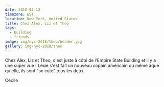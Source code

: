 ```yaml
---
date: 2018-02-12
timezone: EST
location: New York, United States
title: Chez Alex, Liz et Theo
tags:
  - building
  - friends
image: img/nyc-2018/theo/header.jpg
gallery: img/nyc-2018/theo
---
```


Chez Alex, Liz et Theo, c'est juste à côté de l'Empire State Building et il y a une super vue ! Lexie s'est fait un nouveau copain américain du même âque qu'elle, ils sont "so cute" tous les deux. 

Cécile
